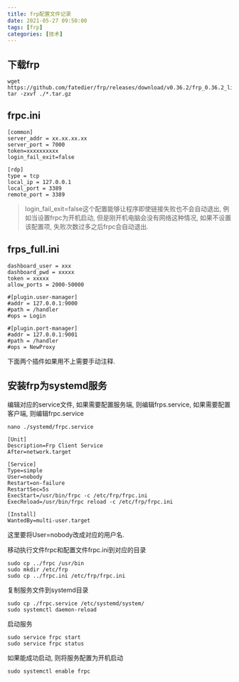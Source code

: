 ```yaml
---
title: frp配置文件记录
date: 2021-05-27 09:50:00
tags: [frp]
categories: [技术]
---
```


## 下载frp

```shell
wget https://github.com/fatedier/frp/releases/download/v0.36.2/frp_0.36.2_linux_amd64.tar.gz
tar -zxvf ./*.tar.gz
```

## frpc.ini

```properties
[common]
server_addr = xx.xx.xx.xx
server_port = 7000
token=xxxxxxxxxx
login_fail_exit=false

[rdp]
type = tcp
local_ip = 127.0.0.1
local_port = 3389
remote_port = 3389
```

> login_fail_exit=false这个配置能够让程序即使链接失败也不会自动退出, 例如当设置frpc为开机启动, 但是刚开机电脑会没有网络这种情况, 如果不设置该配置项, 失败次数过多之后frpc会自动退出.

<!-- more -->

## frps_full.ini

```properties
dashboard_user = xxx
dashboard_pwd = xxxxx
token = xxxxx
allow_ports = 2000-50000

#[plugin.user-manager]
#addr = 127.0.0.1:9000
#path = /handler
#ops = Login

#[plugin.port-manager]
#addr = 127.0.0.1:9001
#path = /handler
#ops = NewProxy
```

下面两个插件如果用不上需要手动注释.

## 安装frp为systemd服务

编辑对应的service文件, 如果需要配置服务端, 则编辑frps.service, 如果需要配置客户端, 则编辑frpc.service

```shell
nano ./systemd/frpc.service
```

```properties
[Unit]
Description=Frp Client Service
After=network.target

[Service]
Type=simple
User=nobody
Restart=on-failure
RestartSec=5s
ExecStart=/usr/bin/frpc -c /etc/frp/frpc.ini
ExecReload=/usr/bin/frpc reload -c /etc/frp/frpc.ini

[Install]
WantedBy=multi-user.target
```

这里要将User=nobody改成对应的用户名.

移动执行文件frpc和配置文件frpc.ini到对应的目录

```shell
sudo cp ../frpc /usr/bin
sudo mkdir /etc/frp
sudo cp ../frpc.ini /etc/frp/frpc.ini
```

复制服务文件到systemd目录

```shell
sudo cp ./frpc.service /etc/systemd/system/
sudo systemctl daemon-reload
```

启动服务

```shell
sudo service frpc start
sudo service frpc status
```

如果能成功启动, 则将服务配置为开机启动

```shell
sudo systemctl enable frpc
```

